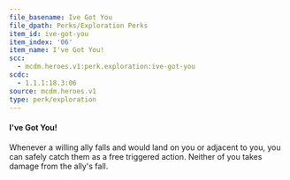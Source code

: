 ```yaml
---
file_basename: Ive Got You
file_dpath: Perks/Exploration Perks
item_id: ive-got-you
item_index: '06'
item_name: I've Got You!
scc:
  - mcdm.heroes.v1:perk.exploration:ive-got-you
scdc:
  - 1.1.1:18.3:06
source: mcdm.heroes.v1
type: perk/exploration
---
```


#### I've Got You!

Whenever a willing ally falls and would land on you or adjacent to you, you can safely catch them as a free triggered action. Neither of you takes damage from the ally's fall.
